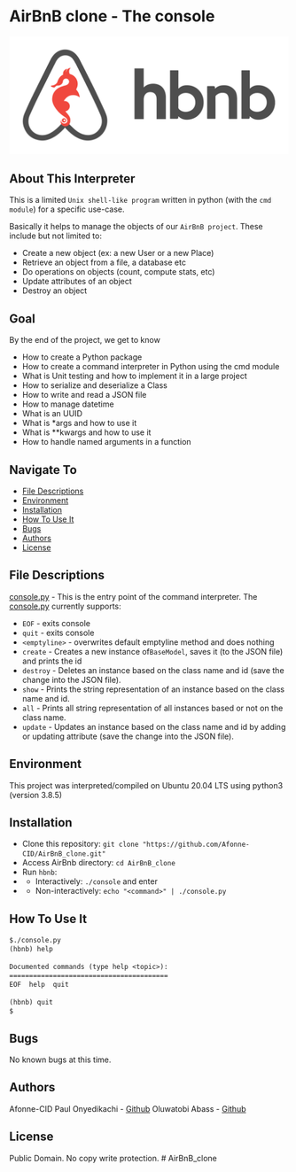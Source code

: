 # AirBnB clone - The console
![](abnb.png)

## About This Interpreter
This is a limited `Unix shell-like program` written in python (with the `cmd module`) for a specific use-case.

Basically it helps to manage the objects of our `AirBnB project`. These include but not limited to:

* Create a new object (ex: a new User or a new Place)
* Retrieve an object from a file, a database etc
* Do operations on objects (count, compute stats, etc)
* Update attributes of an object
* Destroy an object

## Goal
By the end of the project, we get to know

* How to create a Python package
* How to create a command interpreter in Python using the cmd module
* What is Unit testing and how to implement it in a large project
* How to serialize and deserialize a Class
* How to write and read a JSON file
* How to manage datetime
* What is an UUID
* What is *args and how to use it
* What is **kwargs and how to use it
* How to handle named arguments in a function

## Navigate To
* [File Descriptions](#file-descriptions)
* [Environment](#environment)
* [Installation](#installation)
* [How To Use It](#how-to-use-it)
* [Bugs](#bugs)
* [Authors](#authors)
* [License](#license)

## File Descriptions
[console.py](console.py) - This is the entry point of the command interpreter.
The [console.py](console.py) currently supports:
* `EOF` - exits console
* `quit` - exits console
* `<emptyline>` - overwrites default emptyline method and does nothing
* `create` - Creates a new instance of`BaseModel`, saves it (to the JSON file) and prints the id
* `destroy` - Deletes an instance based on the class name and id (save the change into the JSON file).
* `show` - Prints the string representation of an instance based on the class name and id.
* `all` - Prints all string representation of all instances based or not on the class name.
* `update` - Updates an instance based on the class name and id by adding or updating attribute (save the change into the JSON file).

## Environment
This project was interpreted/compiled on Ubuntu 20.04 LTS using python3 (version 3.8.5)

## Installation
* Clone this repository: `git clone "https://github.com/Afonne-CID/AirBnB_clone.git"`
* Access AirBnb directory: `cd AirBnB_clone`
* Run `hbnb`:
* * Interactively: `./console` and enter <command>
* * Non-interactively: `echo "<command>" | ./console.py`

## How To Use It
```
$./console.py
(hbnb) help

Documented commands (type help <topic>):
========================================
EOF  help  quit

(hbnb) quit
$

```

## Bugs
No known bugs at this time.

## Authors
Afonne-CID Paul Onyedikachi - [Github](https://github.com/Afonne-CID)
Oluwatobi Abass - [Github](https://github.com/Tobi-Archademy)


## License
Public Domain. No copy write protection. # AirBnB_clone
